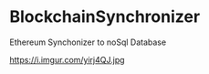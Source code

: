 # BlockchainSynchronizer
Ethereum Synchonizer to noSql Database  

https://i.imgur.com/yirj4QJ.jpg 
